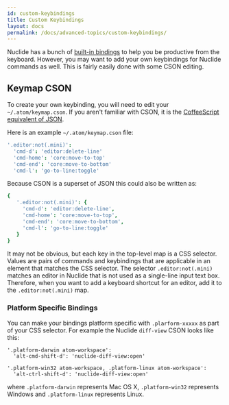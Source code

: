 ```yaml
---
id: custom-keybindings
title: Custom Keybindings
layout: docs
permalink: /docs/advanced-topics/custom-keybindings/
---
```


Nuclide has a bunch of [built-in bindings](/docs/editor/keyboard-shortcuts) to help you be
productive from the keyboard. However, you may want to add your own keybindings for Nuclide
commands as well. This is fairly easily done with some CSON editing.

## Keymap CSON

To create your own keybinding, you will need to edit your `~/.atom/keymap.cson`. If you aren't
familiar with CSON, it is the [CoffeeScript equivalent of JSON](https://github.com/bevry/cson).

Here is an example `~/.atom/keymap.cson` file:

```coffeescript
'.editor:not(.mini)':
  'cmd-d': 'editor:delete-line'
  'cmd-home': 'core:move-to-top'
  'cmd-end': 'core:move-to-bottom'
  'cmd-l': 'go-to-line:toggle'
```

Because CSON is a superset of JSON this could also be written as:

```coffeescript
{
   '.editor:not(.mini)': {
     'cmd-d': 'editor:delete-line',
     'cmd-home': 'core:move-to-top',
     'cmd-end': 'core:move-to-bottom',
     'cmd-l': 'go-to-line:toggle'
   }
}
```

It may not be obvious, but each key in the top-level map is a CSS selector. Values are pairs of
commands and keybindings that are applicable in an element that matches the CSS selector. The
selector `.editor:not(.mini)` matches an editor in Nuclide that is not used as a single-line input
text box. Therefore, when you want to add a keyboard shortcut for an editor, add it to the
`.editor:not(.mini)` map.

### Platform Specific Bindings

You can make your bindings platform specific with `.plarform-xxxxx` as part of your CSS selector.
For example the Nuclide `diff-view` CSON looks like this:

```
'.platform-darwin atom-workspace':
  'alt-cmd-shift-d': 'nuclide-diff-view:open'

'.platform-win32 atom-workspace, .platform-linux atom-workspace':
  'alt-ctrl-shift-d': 'nuclide-diff-view:open'
```

where `.platform-darwin` represents Mac OS X, `.platform-win32` represents Windows and
`.platform-linux` represents Linux.

